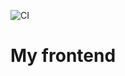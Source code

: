 ![CI](https://github.com/Khvostenko-OV/ahj-3-frontend/actions/workflows/web.yml/badge.svg)

# My frontend